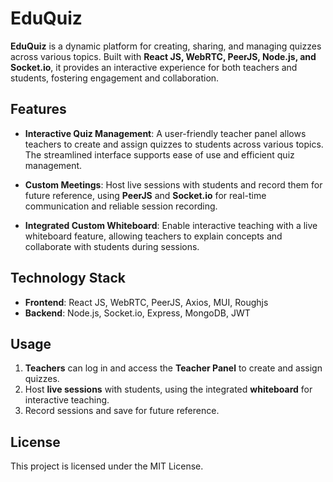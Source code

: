 # EduQuiz

**EduQuiz** is a dynamic platform for creating, sharing, and managing quizzes across various topics. Built with **React JS, WebRTC, PeerJS, Node.js, and Socket.io**, it provides an interactive experience for both teachers and students, fostering engagement and collaboration.

## Features

- **Interactive Quiz Management**: A user-friendly teacher panel allows teachers to create and assign quizzes to students across various topics. The streamlined interface supports ease of use and efficient quiz management.
  
- **Custom Meetings**: Host live sessions with students and record them for future reference, using **PeerJS** and **Socket.io** for real-time communication and reliable session recording.

- **Integrated Custom Whiteboard**: Enable interactive teaching with a live whiteboard feature, allowing teachers to explain concepts and collaborate with students during sessions.

## Technology Stack

- **Frontend**: React JS, WebRTC, PeerJS, Axios, MUI, Roughjs
- **Backend**: Node.js, Socket.io, Express, MongoDB, JWT

## Usage

1. **Teachers** can log in and access the **Teacher Panel** to create and assign quizzes.
2. Host **live sessions** with students, using the integrated **whiteboard** for interactive teaching.
3. Record sessions and save for future reference.

## License

This project is licensed under the MIT License.

